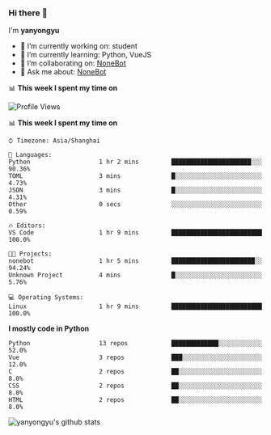 ### Hi there 👋

I'm **yanyongyu**

- 🔭 I’m currently working on: student
- 🌱 I’m currently learning: Python, VueJS
- 👯 I’m collaborating on: [NoneBot](https://github.com/nonebot)
- 💬 Ask me about: [NoneBot](https://github.com/nonebot)

📊 **This week I spent my time on**

<!--START_SECTION:waka-->
![Profile Views](http://img.shields.io/badge/Profile%20Views-0-blue)

📊 **This week I spent my time on** 

```text
⌚︎ Timezone: Asia/Shanghai

💬 Languages: 
Python                   1 hr 2 mins         ██████████████████████░░░   90.36% 
TOML                     3 mins              █░░░░░░░░░░░░░░░░░░░░░░░░   4.73% 
JSON                     3 mins              █░░░░░░░░░░░░░░░░░░░░░░░░   4.31% 
Other                    0 secs              ░░░░░░░░░░░░░░░░░░░░░░░░░   0.59%

🔥 Editors: 
VS Code                  1 hr 9 mins         █████████████████████████   100.0%

🐱‍💻 Projects: 
nonebot                  1 hr 5 mins         ███████████████████████░░   94.24% 
Unknown Project          4 mins              █░░░░░░░░░░░░░░░░░░░░░░░░   5.76%

💻 Operating Systems: 
Linux                    1 hr 9 mins         █████████████████████████   100.0%

```

**I mostly code in Python** 

```text
Python                   13 repos            █████████████░░░░░░░░░░░░   52.0% 
Vue                      3 repos             ███░░░░░░░░░░░░░░░░░░░░░░   12.0% 
C                        2 repos             ██░░░░░░░░░░░░░░░░░░░░░░░   8.0% 
CSS                      2 repos             ██░░░░░░░░░░░░░░░░░░░░░░░   8.0% 
HTML                     2 repos             ██░░░░░░░░░░░░░░░░░░░░░░░   8.0%

```



<!--END_SECTION:waka-->

![yanyongyu's github stats](https://github-readme-stats.vercel.app/api?username=yanyongyu&count_private=true&show_icons=true)
